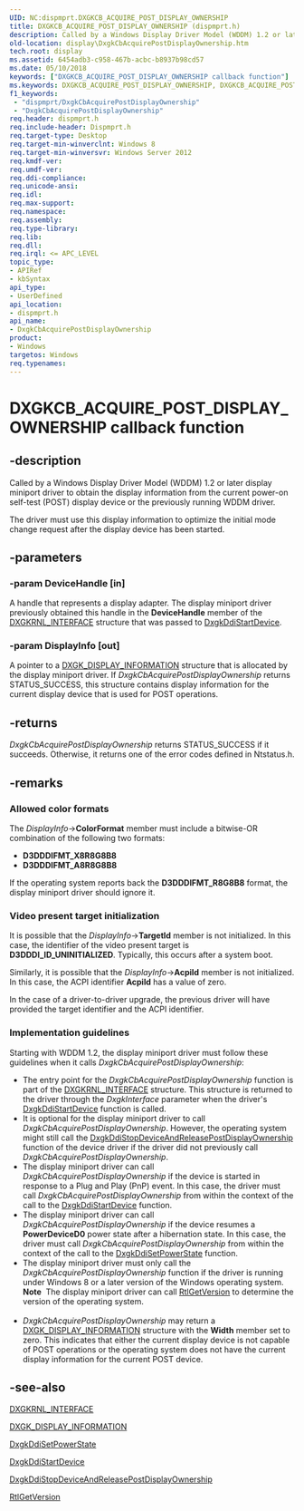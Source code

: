 ```yaml
---
UID: NC:dispmprt.DXGKCB_ACQUIRE_POST_DISPLAY_OWNERSHIP
title: DXGKCB_ACQUIRE_POST_DISPLAY_OWNERSHIP (dispmprt.h)
description: Called by a Windows Display Driver Model (WDDM) 1.2 or later display miniport driver to obtain the display information from the current power-on self-test (POST) display device or the previously running WDDM driver.
old-location: display\DxgkCbAcquirePostDisplayOwnership.htm
tech.root: display
ms.assetid: 6454adb3-c958-467b-acbc-b8937b98cd57
ms.date: 05/10/2018
keywords: ["DXGKCB_ACQUIRE_POST_DISPLAY_OWNERSHIP callback function"]
ms.keywords: DXGKCB_ACQUIRE_POST_DISPLAY_OWNERSHIP, DXGKCB_ACQUIRE_POST_DISPLAY_OWNERSHIP callback, DxgkCbAcquirePostDisplayOwnership, DxgkCbAcquirePostDisplayOwnership callback function [Display Devices], display.DxgkCbAcquirePostDisplayOwnership, dispmprt/DxgkCbAcquirePostDisplayOwnership
f1_keywords:
 - "dispmprt/DxgkCbAcquirePostDisplayOwnership"
 - "DxgkCbAcquirePostDisplayOwnership"
req.header: dispmprt.h
req.include-header: Dispmprt.h
req.target-type: Desktop
req.target-min-winverclnt: Windows 8
req.target-min-winversvr: Windows Server 2012
req.kmdf-ver: 
req.umdf-ver: 
req.ddi-compliance: 
req.unicode-ansi: 
req.idl: 
req.max-support: 
req.namespace: 
req.assembly: 
req.type-library: 
req.lib: 
req.dll: 
req.irql: <= APC_LEVEL
topic_type:
- APIRef
- kbSyntax
api_type:
- UserDefined
api_location:
- dispmprt.h
api_name:
- DxgkCbAcquirePostDisplayOwnership
product:
- Windows
targetos: Windows
req.typenames: 
---
```


# DXGKCB_ACQUIRE_POST_DISPLAY_OWNERSHIP callback function


## -description


Called by a Windows Display Driver Model (WDDM) 1.2 or later display miniport driver to obtain the display information from the current  power-on self-test (POST) display device or the previously running WDDM driver.

 The driver must use this display information to optimize the initial mode change request after the display device has been started.


## -parameters




### -param DeviceHandle [in]

A handle that represents a display adapter. The display miniport driver previously obtained this handle in the <b>DeviceHandle</b> member of the <a href="https://docs.microsoft.com/windows-hardware/drivers/ddi/dispmprt/ns-dispmprt-_dxgkrnl_interface">DXGKRNL_INTERFACE</a> structure that was passed to <a href="https://docs.microsoft.com/windows-hardware/drivers/ddi/dispmprt/nc-dispmprt-dxgkddi_start_device">DxgkDdiStartDevice</a>.


### -param DisplayInfo [out]

A pointer to a <a href="https://docs.microsoft.com/windows-hardware/drivers/ddi/d3dkmdt/ns-d3dkmdt-_dxgk_display_information">DXGK_DISPLAY_INFORMATION</a> structure that is allocated by the display miniport driver. If <i>DxgkCbAcquirePostDisplayOwnership</i> returns STATUS_SUCCESS, this structure contains display information for the current display device that is used for POST operations.


## -returns



<i>DxgkCbAcquirePostDisplayOwnership</i> returns STATUS_SUCCESS if it succeeds. Otherwise, it returns one of the error codes defined in Ntstatus.h.




## -remarks



<h3><a id="Allowed_color_formats"></a><a id="allowed_color_formats"></a><a id="ALLOWED_COLOR_FORMATS"></a>Allowed color formats</h3>
The <i>DisplayInfo</i>-><b>ColorFormat</b> member must include a bitwise-OR combination of the following two formats:

<ul>
<li><b>D3DDDIFMT_X8R8G8B8</b></li>
<li><b>D3DDDIFMT_A8R8G8B8</b></li>
</ul>
If the operating system reports back the <b>D3DDDIFMT_R8G8B8</b> format, the display miniport driver should ignore it.

<h3><a id="Video_present_target_initialization"></a><a id="video_present_target_initialization"></a><a id="VIDEO_PRESENT_TARGET_INITIALIZATION"></a>Video present target initialization</h3>
It is possible that the <i>DisplayInfo</i>-><b>TargetId</b> member is not initialized. In this case, the identifier of the video present target is <b>D3DDDI_ID_UNINITIALIZED</b>. Typically, this occurs after a system boot.

Similarly, it is possible that the <i>DisplayInfo</i>-><b>AcpiId</b> member is not initialized. In this case, the ACPI identifier <b>AcpiId</b> has a value of zero.

In the case of a driver-to-driver upgrade, the previous driver will have provided the target identifier and the ACPI identifier.

<h3><a id="Implementation_guidelines"></a><a id="implementation_guidelines"></a><a id="IMPLEMENTATION_GUIDELINES"></a>Implementation guidelines</h3>
Starting with WDDM 1.2, the display miniport driver must follow these guidelines when it calls <i>DxgkCbAcquirePostDisplayOwnership</i>:

<ul>
<li>
The entry point for the <i>DxgkCbAcquirePostDisplayOwnership</i> function is part of the <a href="https://docs.microsoft.com/windows-hardware/drivers/ddi/dispmprt/ns-dispmprt-_dxgkrnl_interface">DXGKRNL_INTERFACE</a> structure. This structure is returned to the driver through the  <i>DxgkInterface</i> parameter when the driver's <a href="https://docs.microsoft.com/windows-hardware/drivers/ddi/dispmprt/nc-dispmprt-dxgkddi_start_device">DxgkDdiStartDevice</a> function is called.

</li>
<li>
	It is optional for the display miniport driver to call <i>DxgkCbAcquirePostDisplayOwnership</i>. However, the operating system might still call the <a href="https://docs.microsoft.com/windows-hardware/drivers/ddi/dispmprt/nc-dispmprt-dxgkddi_stop_device_and_release_post_display_ownership">DxgkDdiStopDeviceAndReleasePostDisplayOwnership</a> function of the device driver if the driver did not previously call <i>DxgkCbAcquirePostDisplayOwnership</i>.

</li>
<li>The display miniport driver can call <i>DxgkCbAcquirePostDisplayOwnership</i> if the device is started in response to a Plug and Play (PnP) event. In this case, the driver must call <i>DxgkCbAcquirePostDisplayOwnership</i> from within the context of the call to the <a href="https://docs.microsoft.com/windows-hardware/drivers/ddi/dispmprt/nc-dispmprt-dxgkddi_start_device">DxgkDdiStartDevice</a> function.</li>
<li>The display miniport driver can call <i>DxgkCbAcquirePostDisplayOwnership</i> if the device resumes a <b>PowerDeviceD0</b> power state after a hibernation state. In this case, the driver must call <i>DxgkCbAcquirePostDisplayOwnership</i> from within the context of the call to the <a href="https://docs.microsoft.com/windows-hardware/drivers/ddi/dispmprt/nc-dispmprt-dxgkddi_set_power_state">DxgkDdiSetPowerState</a> function.</li>
<li>
The display miniport driver must only call the <i>DxgkCbAcquirePostDisplayOwnership</i> function if the driver is running under Windows 8 or a later version of the Windows operating system.

<div class="alert"><b>Note</b>  The display miniport driver can call <a href="https://docs.microsoft.com/windows-hardware/drivers/ddi/wdm/nf-wdm-rtlgetversion">RtlGetVersion</a> to determine the version of the operating system.</div>
<div> </div>
</li>
<li>
<i>DxgkCbAcquirePostDisplayOwnership</i> may return a <a href="https://docs.microsoft.com/windows-hardware/drivers/ddi/d3dkmdt/ns-d3dkmdt-_dxgk_display_information">DXGK_DISPLAY_INFORMATION</a> structure with the <b>Width</b> member set to zero. This indicates that either the  current display device is not capable of POST operations or the operating system does not have the current display information for the current POST device.

</li>
</ul>



## -see-also




<a href="https://docs.microsoft.com/windows-hardware/drivers/ddi/dispmprt/ns-dispmprt-_dxgkrnl_interface">DXGKRNL_INTERFACE</a>



<a href="https://docs.microsoft.com/windows-hardware/drivers/ddi/d3dkmdt/ns-d3dkmdt-_dxgk_display_information">DXGK_DISPLAY_INFORMATION</a>



<a href="https://docs.microsoft.com/windows-hardware/drivers/ddi/dispmprt/nc-dispmprt-dxgkddi_set_power_state">DxgkDdiSetPowerState</a>



<a href="https://docs.microsoft.com/windows-hardware/drivers/ddi/dispmprt/nc-dispmprt-dxgkddi_start_device">DxgkDdiStartDevice</a>



<a href="https://docs.microsoft.com/windows-hardware/drivers/ddi/dispmprt/nc-dispmprt-dxgkddi_stop_device_and_release_post_display_ownership">DxgkDdiStopDeviceAndReleasePostDisplayOwnership</a>



<a href="https://docs.microsoft.com/windows-hardware/drivers/ddi/wdm/nf-wdm-rtlgetversion">RtlGetVersion</a>
 

 

